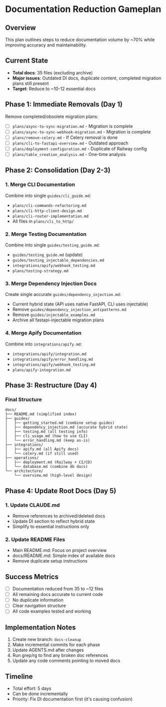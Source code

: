 # Documentation Reduction Gameplan

## Overview
This plan outlines steps to reduce documentation volume by ~70% while improving accuracy and maintainability.

## Current State
- **Total docs**: 35 files (excluding archive)
- **Major issues**: Outdated DI docs, duplicate content, completed migration plans still present
- **Target**: Reduce to ~10-12 essential docs

## Phase 1: Immediate Removals (Day 1)
Remove completed/obsolete migration plans:
- [ ] `plans/async-to-sync-migration.md` - Migration is complete
- [ ] `plans/async-to-sync-webhook-migration.md` - Migration is complete
- [ ] `plans/remove-celery.md` - If Celery removal is done
- [ ] `plans/cli-to-fastapi-overview.md` - Outdated approach
- [ ] `plans/deployment-configuration.md` - Duplicate of Railway config
- [ ] `plans/table_creation_analysis.md` - One-time analysis

## Phase 2: Consolidation (Day 2-3)

### 1. Merge CLI Documentation
Combine into single `guides/cli_guide.md`:
- `plans/cli-commands-refactoring.md`
- `plans/cli-http-client-design.md`
- `plans/cli-router-implementation.md`
- All files in `plans/cli_to_http/`

### 2. Merge Testing Documentation
Combine into single `guides/testing_guide.md`:
- `guides/testing_guide.md` (update)
- `guides/testing_injectable_dependencies.md`
- `integrations/apify/webhook_testing.md`
- `plans/testing-strategy.md`

### 3. Merge Dependency Injection Docs
Create single accurate `guides/dependency_injection.md`:
- Current hybrid state (API uses native FastAPI, CLI uses injectable)
- Remove `guides/dependency_injection_antipatterns.md`
- Remove `guides/injectable_examples.md`
- Archive all fastapi-injectable migration plans

### 4. Merge Apify Documentation
Combine into `integrations/apify.md`:
- `integrations/apify/integration.md`
- `integrations/apify/error_handling.md`
- `integrations/apify/webhook_testing.md`
- `plans/apify-integration.md`

## Phase 3: Restructure (Day 4)

### Final Structure
```
docs/
├── README.md (simplified index)
├── guides/
│   ├── getting_started.md (combine setup guides)
│   ├── dependency_injection.md (accurate hybrid state)
│   ├── testing.md (all testing info)
│   ├── cli_usage.md (how to use CLI)
│   └── error_handling.md (keep as-is)
├── integrations/
│   ├── apify.md (all Apify docs)
│   └── celery.md (if still used)
├── operations/
│   ├── deployment.md (Railway + CI/CD)
│   └── database.md (combine db docs)
└── architecture/
    └── overview.md (high-level design)
```

## Phase 4: Update Root Docs (Day 5)

### 1. Update CLAUDE.md
- Remove references to archived/deleted docs
- Update DI section to reflect hybrid state
- Simplify to essential instructions only

### 2. Update README Files
- Main README.md: Focus on project overview
- docs/README.md: Simple index of available docs
- Remove duplicate setup instructions

## Success Metrics
- [ ] Documentation reduced from 35 to ~12 files
- [ ] All remaining docs accurate to current code
- [ ] No duplicate information
- [ ] Clear navigation structure
- [ ] All code examples tested and working

## Implementation Notes
1. Create new branch: `docs-cleanup`
2. Make incremental commits for each phase
3. Update AGENTS.md after changes
4. Run grep/rg to find any broken doc references
5. Update any code comments pointing to moved docs

## Timeline
- Total effort: 5 days
- Can be done incrementally
- Priority: Fix DI documentation first (it's causing confusion)

